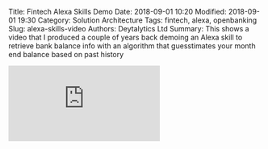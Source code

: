 Title: Fintech Alexa Skills Demo
Date: 2018-09-01 10:20
Modified: 2018-09-01 19:30
Category: Solution Architecture
Tags: fintech, alexa, openbanking 
Slug: alexa-skills-video
Authors: Deytalytics Ltd
Summary: This shows a video that I produced a couple of years back demoing an Alexa skill to retrieve bank balance info with an algorithm that guesstimates your month end balance based on past history

<iframe max-width="100%" height="auto" src="https://www.youtube.com/embed/46aF9SoHTvk" frameborder="0" allow="accelerometer; autoplay; encrypted-media; gyroscope; picture-in-picture" allowfullscreen></iframe>